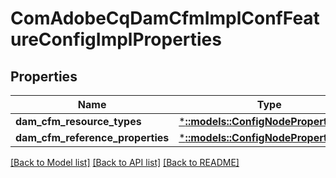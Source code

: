 # ComAdobeCqDamCfmImplConfFeatureConfigImplProperties

## Properties
Name | Type | Description | Notes
------------ | ------------- | ------------- | -------------
**dam_cfm_resource_types** | [***::models::ConfigNodePropertyArray**](configNodePropertyArray.md) |  | [optional] 
**dam_cfm_reference_properties** | [***::models::ConfigNodePropertyArray**](configNodePropertyArray.md) |  | [optional] 

[[Back to Model list]](../README.md#documentation-for-models) [[Back to API list]](../README.md#documentation-for-api-endpoints) [[Back to README]](../README.md)


